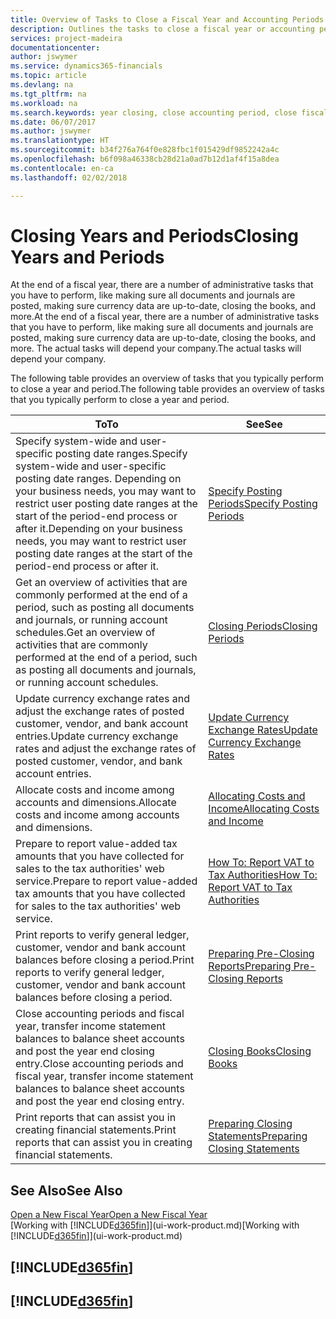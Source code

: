 ```yaml
---
title: Overview of Tasks to Close a Fiscal Year and Accounting Periods | Microsoft Docs
description: Outlines the tasks to close a fiscal year or accounting period, for example, making sure documents and journals are posted and verifying bank balances.
services: project-madeira
documentationcenter: 
author: jswymer
ms.service: dynamics365-financials
ms.topic: article
ms.devlang: na
ms.tgt_pltfrm: na
ms.workload: na
ms.search.keywords: year closing, close accounting period, close fiscal year, bank account detailed trial balance
ms.date: 06/07/2017
ms.author: jswymer
ms.translationtype: HT
ms.sourcegitcommit: b34f276a764f0e828fbc1f015429df9852242a4c
ms.openlocfilehash: b6f098a46338cb28d21a0ad7b12d1af4f15a8dea
ms.contentlocale: en-ca
ms.lasthandoff: 02/02/2018

---
```

# <a name="closing-years-and-periods"></a><span data-ttu-id="c9220-103">Closing Years and Periods</span><span class="sxs-lookup"><span data-stu-id="c9220-103">Closing Years and Periods</span></span>
<span data-ttu-id="c9220-104">At the end of a fiscal year, there are a number of administrative tasks that you have to perform, like making sure all documents and journals are posted, making sure currency data are up-to-date, closing the books, and more.</span><span class="sxs-lookup"><span data-stu-id="c9220-104">At the end of a fiscal year, there are a number of administrative tasks that you have to perform, like making sure all documents and journals are posted, making sure currency data are up-to-date, closing the books, and more.</span></span> <span data-ttu-id="c9220-105">The actual tasks will depend your company.</span><span class="sxs-lookup"><span data-stu-id="c9220-105">The actual tasks will depend your company.</span></span>

<span data-ttu-id="c9220-106">The following table provides an overview of tasks that you typically perform to close a year and period.</span><span class="sxs-lookup"><span data-stu-id="c9220-106">The following table provides an overview of tasks that you typically perform to close a year and period.</span></span>

| <span data-ttu-id="c9220-107">To</span><span class="sxs-lookup"><span data-stu-id="c9220-107">To</span></span> | <span data-ttu-id="c9220-108">See</span><span class="sxs-lookup"><span data-stu-id="c9220-108">See</span></span> |
| --- | --- |
| <span data-ttu-id="c9220-109">Specify system-wide and user-specific posting date ranges.</span><span class="sxs-lookup"><span data-stu-id="c9220-109">Specify system-wide and user-specific posting date ranges.</span></span> <span data-ttu-id="c9220-110">Depending on your business needs, you may want to restrict user posting date ranges at the start of the period-end process or after it.</span><span class="sxs-lookup"><span data-stu-id="c9220-110">Depending on your business needs, you may want to restrict user posting date ranges at the start of the period-end process or after it.</span></span> |[<span data-ttu-id="c9220-111">Specify Posting Periods</span><span class="sxs-lookup"><span data-stu-id="c9220-111">Specify Posting Periods</span></span>](finance-how-specify-posting-periods.md) |
| <span data-ttu-id="c9220-112">Get an overview of activities that are commonly performed at the end of a period, such as posting all documents and journals, or running account schedules.</span><span class="sxs-lookup"><span data-stu-id="c9220-112">Get an overview of activities that are commonly performed at the end of a period, such as posting all documents and journals, or running account schedules.</span></span> |[<span data-ttu-id="c9220-113">Closing Periods</span><span class="sxs-lookup"><span data-stu-id="c9220-113">Closing Periods</span></span>](year-how-complete-period-end-processes.md) |
| <span data-ttu-id="c9220-114">Update currency exchange rates and adjust the exchange rates of posted customer, vendor, and bank account entries.</span><span class="sxs-lookup"><span data-stu-id="c9220-114">Update currency exchange rates and adjust the exchange rates of posted customer, vendor, and bank account entries.</span></span> |[<span data-ttu-id="c9220-115">Update Currency Exchange Rates</span><span class="sxs-lookup"><span data-stu-id="c9220-115">Update Currency Exchange Rates</span></span>](finance-how-update-currencies.md) |
| <span data-ttu-id="c9220-116">Allocate costs and income among accounts and dimensions.</span><span class="sxs-lookup"><span data-stu-id="c9220-116">Allocate costs and income among accounts and dimensions.</span></span> |[<span data-ttu-id="c9220-117">Allocating Costs and Income</span><span class="sxs-lookup"><span data-stu-id="c9220-117">Allocating Costs and Income</span></span>](year-allocate-costs-income.md) |
| <span data-ttu-id="c9220-118">Prepare to report value-added tax amounts that you have collected for sales to the tax authorities' web service.</span><span class="sxs-lookup"><span data-stu-id="c9220-118">Prepare to report value-added tax amounts that you have collected for sales to the tax authorities' web service.</span></span> |[<span data-ttu-id="c9220-119">How To: Report VAT to Tax Authorities</span><span class="sxs-lookup"><span data-stu-id="c9220-119">How To: Report VAT to Tax Authorities</span></span>](finance-how-report-vat.md)|
| <span data-ttu-id="c9220-120">Print reports to verify general ledger, customer, vendor and bank account balances before closing a period.</span><span class="sxs-lookup"><span data-stu-id="c9220-120">Print reports to verify general ledger, customer, vendor and bank account balances before closing a period.</span></span> |[<span data-ttu-id="c9220-121">Preparing Pre-Closing Reports</span><span class="sxs-lookup"><span data-stu-id="c9220-121">Preparing Pre-Closing Reports</span></span>](year-prepare-preclose-reports.md) |
| <span data-ttu-id="c9220-122">Close accounting periods and fiscal year, transfer income statement balances to balance sheet accounts and post the year end closing entry.</span><span class="sxs-lookup"><span data-stu-id="c9220-122">Close accounting periods and fiscal year, transfer income statement balances to balance sheet accounts and post the year end closing entry.</span></span> |[<span data-ttu-id="c9220-123">Closing Books</span><span class="sxs-lookup"><span data-stu-id="c9220-123">Closing Books</span></span>](year-close-books.md) |
| <span data-ttu-id="c9220-124">Print reports that can assist you in creating financial statements.</span><span class="sxs-lookup"><span data-stu-id="c9220-124">Print reports that can assist you in creating financial statements.</span></span> |[<span data-ttu-id="c9220-125">Preparing Closing Statements</span><span class="sxs-lookup"><span data-stu-id="c9220-125">Preparing Closing Statements</span></span>](year-prepare-close-statement.md) |

## <a name="see-also"></a><span data-ttu-id="c9220-126">See Also</span><span class="sxs-lookup"><span data-stu-id="c9220-126">See Also</span></span>
[<span data-ttu-id="c9220-127">Open a New Fiscal Year</span><span class="sxs-lookup"><span data-stu-id="c9220-127">Open a New Fiscal Year</span></span>](finance-how-open-new-fiscal-year.md)  
<span data-ttu-id="c9220-128">[Working with [!INCLUDE[d365fin](includes/d365fin_md.md)]](ui-work-product.md)</span><span class="sxs-lookup"><span data-stu-id="c9220-128">[Working with [!INCLUDE[d365fin](includes/d365fin_md.md)]](ui-work-product.md)</span></span>

## [!INCLUDE[d365fin](includes/free_trial_md.md)]  
## [!INCLUDE[d365fin](includes/training_link_md.md)]


